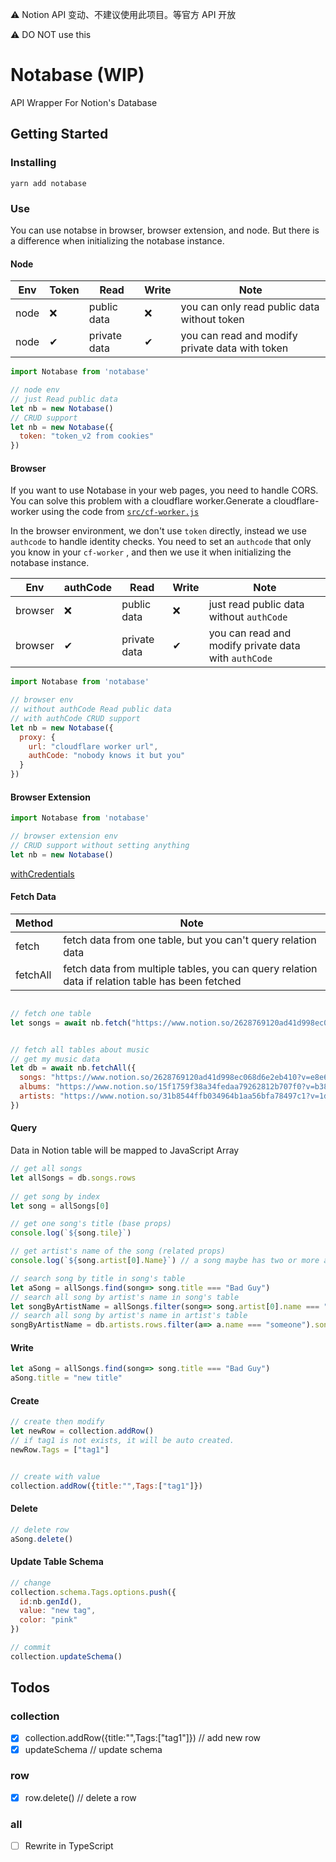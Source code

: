 ⚠️ Notion API 变动、不建议使用此项目。等官方 API 开放

⚠️ DO NOT use this

# Notabase (WIP)
API Wrapper For Notion's Database

## Getting Started

### Installing

```
yarn add notabase
```

### Use

You can use notabse in browser, browser extension, and node. But there is a difference when initializing the notabase instance.

#### Node

| Env  | Token | Read | Write | Note|
| ------------- | ------------- | ------------- | ------------- | ------------- |
| node  | ❌  | public data | ❌ | you can only read public data without token|
| node  | ✔  | private data | ✔ | you can read and modify private data with token |

```js
import Notabase from 'notabase'

// node env
// just Read public data
let nb = new Notabase()
// CRUD support
let nb = new Notabase({
  token: "token_v2 from cookies"
})

```

#### Browser

If you want to use Notabase in your web pages, you need to handle CORS. You can solve this problem with a cloudflare worker.Generate a cloudflare-worker using the code from [`src/cf-worker.js`](src/cf-worker.js)

In the browser environment, we don't use `token` directly, instead we use `authcode` to handle identity checks. You need to set an `authcode` that only you know in your `cf-worker` , and then we use it when initializing the notabase instance.

| Env  | authCode | Read | Write | Note
| ------------- | ------------- | ------------- | ------------- | ------------- |
| browser  | ❌  | public data | ❌ | just read public data without `authCode`|
| browser  | ✔  | private data | ✔ | you can read and modify private data with `authCode` |


```js
import Notabase from 'notabase'

// browser env
// without authCode Read public data
// with authCode CRUD support
let nb = new Notabase({
  proxy: {
    url: "cloudflare worker url",
    authCode: "nobody knows it but you"
  }
})

```

#### Browser Extension

```js
import Notabase from 'notabase'

// browser extension env
// CRUD support without setting anything
let nb = new Notabase()

```

[withCredentials](https://developer.mozilla.org/en-US/docs/Web/API/XMLHttpRequest/withCredentials)


#### Fetch Data

| Method  |  Note|
| ------------- | ------------- |
| fetch  | fetch data from one table, but you can't query relation data|
| fetchAll  | fetch data from multiple tables, you can query relation data if relation table has been fetched|

``` js

// fetch one table
let songs = await nb.fetch("https://www.notion.so/2628769120ad41d998ec068d6e2eb410?v=e8e69ac68a8d483792c54541e4d8ba72")


// fetch all tables about music
// get my music data
let db = await nb.fetchAll({
  songs: "https://www.notion.so/2628769120ad41d998ec068d6e2eb410?v=e8e69ac68a8d483792c54541e4d8ba72",
  albums: "https://www.notion.so/15f1759f38a34fedaa79262812b707f0?v=b385656739214101b2b8a159092a52e8",
  artists: "https://www.notion.so/31b8544ffb034964b1aa56bfa78497c1?v=1d9cbfcd279d4534964acdd374c9824e"
})

```

#### Query 

Data in Notion table will be mapped to JavaScript Array

``` js
// get all songs
let allSongs = db.songs.rows
 
// get song by index
let song = allSongs[0]

// get one song's title (base props)
console.log(`${song.tile}`)

// get artist's name of the song (related props)
console.log(`${song.artist[0].Name}`) // a song maybe has two or more artists

// search song by title in song's table
let aSong = allSongs.find(song=> song.title === "Bad Guy")
// search all song by artist's name in song's table
let songByArtistName = allSongs.filter(song=> song.artist[0].name === "someone")
// search all song by artist's name in artist's table
songByArtistName = db.artists.rows.filter(a=> a.name === "someone").songs

```
#### Write

```js
let aSong = allSongs.find(song=> song.title === "Bad Guy")
aSong.title = "new title"
```

#### Create

```js
// create then modify
let newRow = collection.addRow()
// if tag1 is not exists, it will be auto created. 
newRow.Tags = ["tag1"]


// create with value
collection.addRow({title:"",Tags:["tag1"]}) 

```

#### Delete
```js
// delete row 
aSong.delete()
```


#### Update Table Schema
```js
// change
collection.schema.Tags.options.push({
  id:nb.genId(),
  value: "new tag",
  color: "pink"
})

// commit
collection.updateSchema()
```

## Todos

### collection
+ [x] collection.addRow({title:"",Tags:["tag1"]}) // add new row
+ [x] updateSchema // update schema

### row
+ [x] row.delete()  // delete a row

### all
+ [ ] Rewrite in TypeScript
